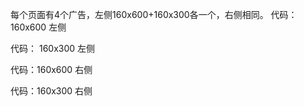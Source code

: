 每个页面有4个广告，左侧160x600+160x300各一个，右侧相同。
代码：160x600 左侧
<script type="text/javascript">
      if (typeof atAsyncOptions !== 'object') var atAsyncOptions = [];
      atAsyncOptions.push({
          'key': 'd4c29484475fb5a4db1c51ce0d4bbda8',
          'format': 'js',
          'async': true,
          'container': 'atContainer-d4c29484475fb5a4db1c51ce0d4bbda8',
          'params' : {}
      });
      var script = document.createElement('script');
      script.type = "text/javascript";
      script.async = true;
      script.src = 'http' + (location.protocol === 'https:' ? 's' : '') + '://www.highperformanceformat.com/d4c29484475fb5a4db1c51ce0d4bbda8/invoke.js';
      document.getElementsByTagName('head')[0].appendChild(script);
  </script>

  <div id="atContainer-d4c29484475fb5a4db1c51ce0d4bbda8"></div>

  代码： 160x300 左侧
  <script type="text/javascript">
      if (typeof atAsyncOptions !== 'object') var atAsyncOptions = [];
      atAsyncOptions.push({
          'key': '4a9cf1edf67fa159992160b691f6dc1f',
          'format': 'js',
          'async': true,
          'container': 'atContainer-4a9cf1edf67fa159992160b691f6dc1f',
          'params' : {}
      });
      var script = document.createElement('script');
      script.type = "text/javascript";
      script.async = true;
      script.src = 'http' + (location.protocol === 'https:' ? 's' : '') + '://www.highperformanceformat.com/4a9cf1edf67fa159992160b691f6dc1f/invoke.js';
      document.getElementsByTagName('head')[0].appendChild(script);
  </script>

  <div id="atContainer-4a9cf1edf67fa159992160b691f6dc1f"></div>

  代码：160x600 右侧
<script type="text/javascript">
      if (typeof atAsyncOptions !== 'object') var atAsyncOptions = [];
      atAsyncOptions.push({
          'key': 'e62059d524b6f3641a07a65b73b4f054',
          'format': 'js',
          'async': true,
          'container': 'atContainer-e62059d524b6f3641a07a65b73b4f054',
          'params' : {}
      });
      var script = document.createElement('script');
      script.type = "text/javascript";
      script.async = true;
      script.src = 'http' + (location.protocol === 'https:' ? 's' : '') + '://www.highperformanceformat.com/e62059d524b6f3641a07a65b73b4f054/invoke.js';
      document.getElementsByTagName('head')[0].appendChild(script);
  </script>

  <div id="atContainer-e62059d524b6f3641a07a65b73b4f054"></div>
  代码：160x300 右侧
  <script type="text/javascript">
      if (typeof atAsyncOptions !== 'object') var atAsyncOptions = [];
      atAsyncOptions.push({
          'key': 'e92eaf9ab589b410b2f07f503f043507',
          'format': 'js',
          'async': true,
          'container': 'atContainer-e92eaf9ab589b410b2f07f503f043507',
          'params' : {}
      });
      var script = document.createElement('script');
      script.type = "text/javascript";
      script.async = true;
      script.src = 'http' + (location.protocol === 'https:' ? 's' : '') + '://www.highperformanceformat.com/e92eaf9ab589b410b2f07f503f043507/invoke.js';
      document.getElementsByTagName('head')[0].appendChild(script);
  </script>

  <div id="atContainer-e92eaf9ab589b410b2f07f503f043507"></div>
